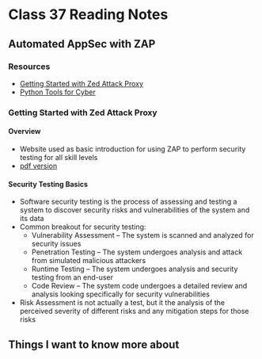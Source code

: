 # Class 37 Reading Notes

## Automated AppSec with ZAP

### Resources

- [Getting Started with Zed Attack Proxy](https://www.zaproxy.org/getting-started/)
- [Python Tools for Cyber](https://hackersonlineclub.com/python-tools/)

### Getting Started with Zed Attack Proxy

#### Overview

- Website used as basic introduction for using ZAP to perform security testing for all skill levels
- [pdf version](https://www.zaproxy.org/pdf/ZAPGettingStartedGuide-2.11.pdf)

#### Security Testing Basics

- Software security testing is the process of assessing and testing a system to discover security risks and vulnerabilities of the system and its data
- Common breakout for security testing:
  - Vulnerability Assessment – The system is scanned and analyzed for security issues
  - Penetration Testing – The system undergoes analysis and attack from simulated malicious attackers
  - Runtime Testing – The system undergoes analysis and security testing from an end-user
  - Code Review – The system code undergoes a detailed review and analysis looking specifically for security vulnerabilities
- Risk Assessment is not actually a test, but it the analysis of the perceived severity of different risks and any mitigation steps for those risks

####

## Things I want to know more about

